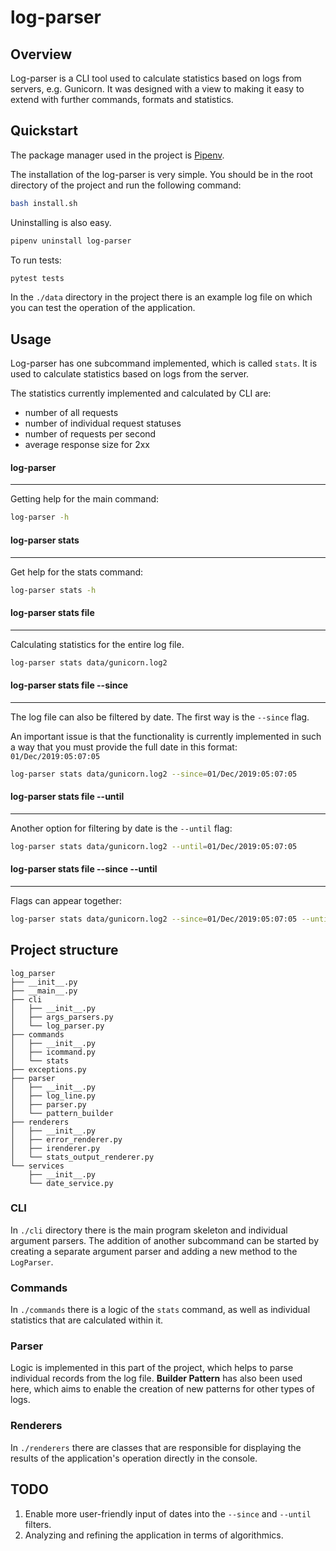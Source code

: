 # log-parser

## Overview
Log-parser is a CLI tool used to calculate statistics based on 
logs from servers, e.g. Gunicorn. It was designed with a view
to making it easy to extend with further commands, formats 
and statistics.

## Quickstart
The package manager used in the project is [Pipenv](https://pipenv.kennethreitz.org/en/latest/).

The installation of the log-parser is very simple. You should be 
in the root directory of the project and run the following command:

```bash
bash install.sh
```

Uninstalling is also easy.

```bash
pipenv uninstall log-parser
```

To run tests:

```bash
pytest tests
```

In the `./data` directory in the project there is an example log 
file on which you can test the operation of the application.

## Usage
Log-parser has one subcommand implemented, which is called `stats`. 
It is used to calculate statistics based on logs from the server.

The statistics currently implemented and calculated by CLI are:
* number of all requests
* number of individual request statuses
* number of requests per second
* average response size for 2xx


#### **log-parser**
____________________

Getting help for the main command:
```bash
log-parser -h
```


#### **log-parser stats**
____________________

Get help for the stats command:
```bash
log-parser stats -h
```

#### **log-parser stats file**
____________________
Calculating statistics for the entire log file.
```bash
log-parser stats data/gunicorn.log2
```

#### **log-parser stats file --since**
____________________
The log file can also be filtered by date. The first way is 
the `--since` flag. 

An important issue is that the functionality 
is currently implemented in such a way that you must provide 
the full date in this format: `01/Dec/2019:05:07:05`

```bash
log-parser stats data/gunicorn.log2 --since=01/Dec/2019:05:07:05
```

#### **log-parser stats file --until**
____________________
Another option for filtering by date is the `--until` flag:
```bash
log-parser stats data/gunicorn.log2 --until=01/Dec/2019:05:07:05
```

#### **log-parser stats file --since --until**
____________________
Flags can appear together:
```bash
log-parser stats data/gunicorn.log2 --since=01/Dec/2019:05:07:05 --until=01/Dec/2019:10:00:00
```

## Project structure

```
log_parser
├── __init__.py
├── __main__.py
├── cli
│   ├── __init__.py
│   ├── args_parsers.py
│   └── log_parser.py
├── commands
│   ├── __init__.py
│   ├── icommand.py
│   └── stats
├── exceptions.py
├── parser
│   ├── __init__.py
│   ├── log_line.py
│   ├── parser.py
│   └── pattern_builder
├── renderers
│   ├── __init__.py
│   ├── error_renderer.py
│   ├── irenderer.py
│   └── stats_output_renderer.py
└── services
    ├── __init__.py
    └── date_service.py
```

### CLI
In `./cli` directory there is the main program skeleton and 
individual argument parsers. The addition of another subcommand
can be started by creating a separate argument parser and 
adding a new method to the `LogParser`.
 
### Commands
In `./commands` there is a logic of the `stats` command, as well 
as individual statistics that are calculated within it.

### Parser
Logic is implemented in this part of the project, which helps to
parse individual records from the log file. **Builder Pattern** has 
also been used here, which aims to enable the creation of new 
patterns for other types of logs.

### Renderers
In `./renderers` there are classes that are responsible for 
displaying the results of the application's operation directly 
in the console.


## TODO
1. Enable more user-friendly input of dates into the `--since` 
and `--until` filters.
2. Analyzing and refining the application in terms of algorithmics.
